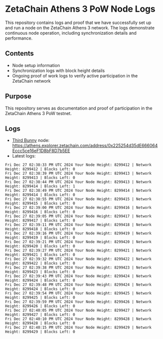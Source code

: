 # ZetaChain Athens 3 PoW Node Logs
This repository contains logs and proof that we have successfully set up and run a node on the ZetaChain Athens 3 network. The logs demonstrate continuous node operation, including synchronization details and performance.

## Contents
- Node setup information
- Synchronization logs with block height details
- Ongoing proof of work logs to verify active participation in the ZetaChain network

## Purpose
This repository serves as documentation and proof of participation in the ZetaChain Athens 3 PoW testnet.

## Logs

- [Third Bunny](https://thirdbunny.xyz/) node: https://athens.explorer.zetachain.com/address/0x225254d35dE666064Eccc5ce16eF1D8bF8D7b5EE
- Latest logs:
```
Fri Dec 27 02:38:33 PM UTC 2024 Your Node Height: 8299412 | Network Height: 8299412 | Blocks Left: 0
Fri Dec 27 02:38:39 PM UTC 2024 Your Node Height: 8299413 | Network Height: 8299413 | Blocks Left: 0
Fri Dec 27 02:38:44 PM UTC 2024 Your Node Height: 8299413 | Network Height: 8299414 | Blocks Left: 1
Fri Dec 27 02:38:49 PM UTC 2024 Your Node Height: 8299414 | Network Height: 8299414 | Blocks Left: 0
Fri Dec 27 02:38:55 PM UTC 2024 Your Node Height: 8299415 | Network Height: 8299415 | Blocks Left: 0
Fri Dec 27 02:39:00 PM UTC 2024 Your Node Height: 8299416 | Network Height: 8299416 | Blocks Left: 0
Fri Dec 27 02:39:05 PM UTC 2024 Your Node Height: 8299417 | Network Height: 8299417 | Blocks Left: 0
Fri Dec 27 02:39:11 PM UTC 2024 Your Node Height: 8299418 | Network Height: 8299418 | Blocks Left: 0
Fri Dec 27 02:39:16 PM UTC 2024 Your Node Height: 8299419 | Network Height: 8299419 | Blocks Left: 0
Fri Dec 27 02:39:21 PM UTC 2024 Your Node Height: 8299420 | Network Height: 8299420 | Blocks Left: 0
Fri Dec 27 02:39:27 PM UTC 2024 Your Node Height: 8299421 | Network Height: 8299421 | Blocks Left: 0
Fri Dec 27 02:39:32 PM UTC 2024 Your Node Height: 8299422 | Network Height: 8299422 | Blocks Left: 0
Fri Dec 27 02:39:38 PM UTC 2024 Your Node Height: 8299423 | Network Height: 8299423 | Blocks Left: 0
Fri Dec 27 02:39:43 PM UTC 2024 Your Node Height: 8299424 | Network Height: 8299424 | Blocks Left: 0
Fri Dec 27 02:39:48 PM UTC 2024 Your Node Height: 8299424 | Network Height: 8299424 | Blocks Left: 0
Fri Dec 27 02:39:54 PM UTC 2024 Your Node Height: 8299425 | Network Height: 8299425 | Blocks Left: 0
Fri Dec 27 02:39:59 PM UTC 2024 Your Node Height: 8299426 | Network Height: 8299426 | Blocks Left: 0
Fri Dec 27 02:40:05 PM UTC 2024 Your Node Height: 8299427 | Network Height: 8299427 | Blocks Left: 0
Fri Dec 27 02:40:10 PM UTC 2024 Your Node Height: 8299428 | Network Height: 8299428 | Blocks Left: 0
Fri Dec 27 02:40:15 PM UTC 2024 Your Node Height: 8299429 | Network Height: 8299429 | Blocks Left: 0
```
